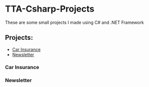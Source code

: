 # TTA-Csharp-Projects
These are some small projects I made using C# and .NET Framework
## Projects:
- [Car Insurance](https://github.com/Itz-Djin/TTA-Csharp-Projects/tree/main/Assignments/CarInsurance)
- [Newsletter](https://github.com/Itz-Djin/TTA-Csharp-Projects/tree/main/Assignments/NewsletterAppMVC)
### Car Insurance
### Newsletter
